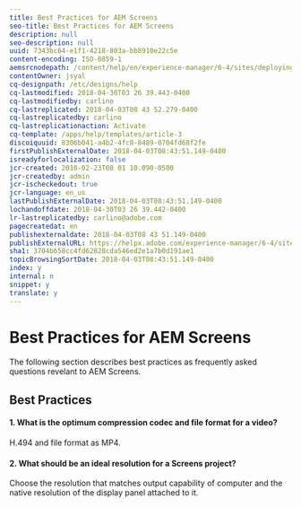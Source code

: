 ```yaml
---
title: Best Practices for AEM Screens
seo-title: Best Practices for AEM Screens
description: null
seo-description: null
uuid: 7343bc64-e1f1-4218-803a-bb8910e22c5e
content-encoding: ISO-8859-1
aemsrcnodepath: /content/help/en/experience-manager/6-4/sites/deploying/using/best-practices-aem-screens
contentOwner: jsyal
cq-designpath: /etc/designs/help
cq-lastmodified: 2018-04-30T03 26 39.443-0400
cq-lastmodifiedby: carlino
cq-lastreplicated: 2018-04-03T08 43 52.279-0400
cq-lastreplicatedby: carlino
cq-lastreplicationaction: Activate
cq-template: /apps/help/templates/article-3
discoiquuid: 8306b041-a4b2-4fc8-8489-0704fd68f2fe
firstPublishExternalDate: 2018-04-03T08:43:51.149-0400
isreadyforlocalization: false
jcr-created: 2018-02-23T08 01 10.090-0500
jcr-createdby: admin
jcr-ischeckedout: true
jcr-language: en_us
lastPublishExternalDate: 2018-04-03T08:43:51.149-0400
lochandoffdate: 2018-04-30T03 26 39.442-0400
lr-lastreplicatedby: carlino@adobe.com
pagecreatedat: en
publishexternaldate: 2018-04-03T08 43 51.149-0400
publishExternalURL: https://helpx.adobe.com/experience-manager/6-4/sites/deploying/using/best-practices-aem-screens.html
sha1: 3704b658cc4fd62828cda546ed2e1a7b0d191ae1
topicBrowsingSortDate: 2018-04-03T08:43:51.149-0400
index: y
internal: n
snippet: y
translate: y
---
```


# Best Practices for AEM Screens

The following section describes best practices as frequently asked questions revelant to AEM Screens.

## Best Practices

#### 1. What is the optimum compression codec and file format for a video?
H.494 and file format as MP4.

#### 2. What should be an ideal resolution for a Screens project?
Choose the resolution that matches output capability of computer and the native resolution of the display panel attached to it.
